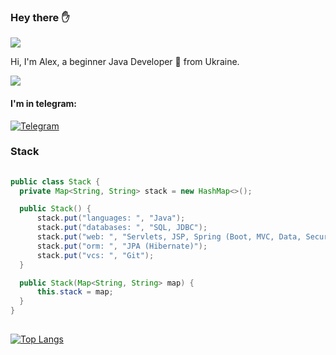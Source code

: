<h3> Hey there ✋</h3>

![](https://img.shields.io/github/followers/overpathz?style=social)

Hi, I'm Alex, a beginner Java Developer 🚀 from Ukraine.

![](https://media2.giphy.com/media/LmNwrBhejkK9EFP504/200.gif)

<h4> I'm in telegram: </h4>

[![Telegram](https://img.shields.io/badge/Telegram-blue.svg?style=flat-square&logo=telegram)](https://t.me/akira_7)
  
<div>

  <h3> Stack </h3>

  ```java
  ​
  public class Stack {
    private Map<String, String> stack = new HashMap<>();

    public Stack() {
        stack.put("languages: ", "Java");
        stack.put("databases: ", "SQL, JDBC");
        stack.put("web: ", "Servlets, JSP, Spring (Boot, MVC, Data, Security)");
        stack.put("orm: ", "JPA (Hibernate)");
        stack.put("vcs: ", "Git");
    }

    public Stack(Map<String, String> map) {
        this.stack = map;
    }
  }
  ​
  ```
</div>

[![Top Langs](https://github-readme-stats.vercel.app/api/top-langs/?username=overpathz&langs_count=8)](https://github.com/anuraghazra/github-readme-stats)
